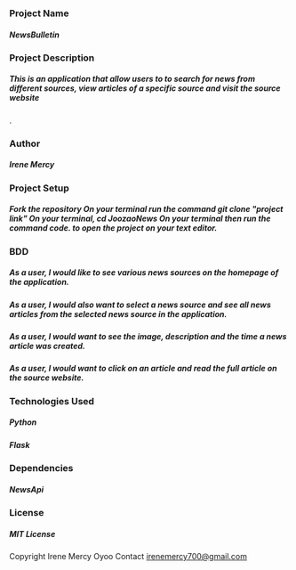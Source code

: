 ### Project Name
##### NewsBulletin

### Project Description
##### This is an application that allow users to to search for news from different sources, view articles of a specific source and visit the source website
.
### Author
##### Irene Mercy

### Project Setup
##### Fork the repository On your terminal run the command git clone "project link" On your terminal, cd JoozaoNews On your terminal then run the command code. to open the project on your text editor.

### BDD
##### As a user, I would like to see various news sources on the homepage of the application.
##### As a user, I would also want to select a news source and see all news articles from the selected news source in the application.
##### As a user, I would want to see the image, description and the time a news article was created.
##### As a user, I would want to click on an article and read the full article on the source website.

### Technologies Used
##### Python
##### Flask

### Dependencies
##### NewsApi

### License
##### MIT License

Copyright
Irene Mercy Oyoo
Contact
irenemercy700@gmail.com
